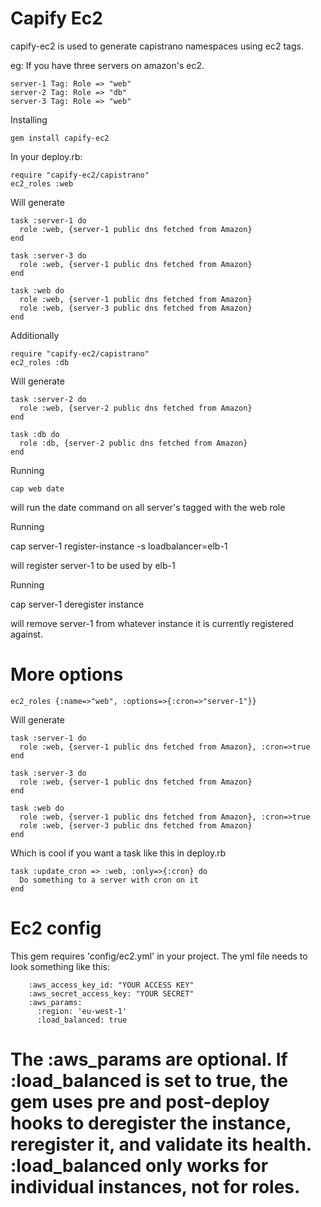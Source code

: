 Capify Ec2
====================================================

capify-ec2 is used to generate capistrano namespaces using ec2 tags. 

eg: If you have three servers on amazon's ec2.

    server-1 Tag: Role => "web"
    server-2 Tag: Role => "db"
    server-3 Tag: Role => "web"

Installing

    gem install capify-ec2

In your deploy.rb:

    require "capify-ec2/capistrano"
    ec2_roles :web

Will generate

    task :server-1 do
      role :web, {server-1 public dns fetched from Amazon}
    end
    
    task :server-3 do
      role :web, {server-1 public dns fetched from Amazon}
    end
    
    task :web do
      role :web, {server-1 public dns fetched from Amazon}
      role :web, {server-3 public dns fetched from Amazon}
    end

Additionally

    require "capify-ec2/capistrano"
    ec2_roles :db

Will generate

    task :server-2 do
      role :web, {server-2 public dns fetched from Amazon}
    end
    
    task :db do
      role :db, {server-2 public dns fetched from Amazon}
    end

Running

    cap web date

will run the date command on all server's tagged with the web role

Running

  cap server-1 register-instance -s loadbalancer=elb-1

will register server-1 to be used by elb-1

Running
  
  cap server-1 deregister instance

will remove server-1 from whatever instance it is currently
registered against.

More options
====================================================

    ec2_roles {:name=>"web", :options=>{:cron=>"server-1"}}
  
Will generate

    task :server-1 do
      role :web, {server-1 public dns fetched from Amazon}, :cron=>true
    end

    task :server-3 do
      role :web, {server-1 public dns fetched from Amazon}
    end

    task :web do
      role :web, {server-1 public dns fetched from Amazon}, :cron=>true
      role :web, {server-3 public dns fetched from Amazon}
    end

Which is cool if you want a task like this in deploy.rb

    task :update_cron => :web, :only=>{:cron} do
      Do something to a server with cron on it
    end

Ec2 config
====================================================

This gem requires 'config/ec2.yml' in your project.
The yml file needs to look something like this:

    	:aws_access_key_id: "YOUR ACCESS KEY"
    	:aws_secret_access_key: "YOUR SECRET"
    	:aws_params:
    	  :region: 'eu-west-1'
		  :load_balanced: true

The :aws_params are optional.
If :load_balanced is set to true, the gem uses pre and post-deploy
hooks to deregister the instance, reregister it, and validate its
health.
:load_balanced only works for individual instances, not
for roles.
====================================================
